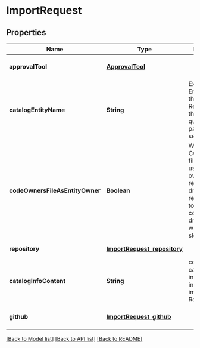 # ImportRequest

## Properties

| Name                            | Type                                                        | Description                                                                                                                                                               | Notes                        |
| ------------------------------- | ----------------------------------------------------------- | ------------------------------------------------------------------------------------------------------------------------------------------------------------------------- | ---------------------------- |
| **approvalTool**                | [**ApprovalTool**](ApprovalTool.md)                         |                                                                                                                                                                           | [optional] [default to null] |
| **catalogEntityName**           | **String**                                                  | Expected Entity name in the catalog. Relevant only if the &#39;dryRun&#39; query parameter is set to &#39;true&#39;.                                                      | [optional] [default to null] |
| **codeOwnersFileAsEntityOwner** | **Boolean**                                                 | Whether the CODEOWNERS file will be used as entity owner. Only relevant for dry-run requests. If set to &#39;false&#39;, the corresponding dry-run check will be skipped. | [optional] [default to null] |
| **repository**                  | [**ImportRequest_repository**](ImportRequest_repository.md) |                                                                                                                                                                           | [default to null]            |
| **catalogInfoContent**          | **String**                                                  | content of the catalog-info.yaml to include in the import Pull Request.                                                                                                   | [optional] [default to null] |
| **github**                      | [**ImportRequest_github**](ImportRequest_github.md)         |                                                                                                                                                                           | [optional] [default to null] |

[[Back to Model list]](../README.md#documentation-for-models) [[Back to API list]](../README.md#documentation-for-api-endpoints) [[Back to README]](../README.md)
